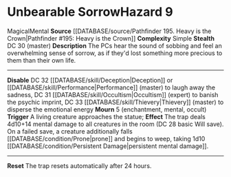 ﻿---
complexity: Simple
id: '410'
level: '9'
name: Unbearable Sorrow
rarity: Common
source: '[[DATABASE/source/Pathfinder 195. Heavy is the Crown|Pathfinder #195: Heavy
  is the Crown]]'
trait:
- '[[DATABASE/trait/Magical|Magical]]'
- '[[DATABASE/trait/Mental|Mental]]'
type: Hazard

---
# Unbearable Sorrow<span class="item-type">Hazard 9</span>

<span class="item-trait">Magical</span><span class="item-trait">Mental</span>
**Source** [[DATABASE/source/Pathfinder 195. Heavy is the Crown|Pathfinder #195: Heavy is the Crown]]
**Complexity** Simple
**Stealth** DC 30 (master)
**Description** The PCs hear the sound of sobbing and feel an overwhelming sense of sorrow, as if they'd lost something more precious to them than their own life.

---
**Disable** DC 32 [[DATABASE/skill/Deception|Deception]] or [[DATABASE/skill/Performance|Performance]] (master) to laugh away the sadness, DC 31 [[DATABASE/skill/Occultism|Occultism]] (expert) to banish the psychic imprint, DC 33 [[DATABASE/skill/Thievery|Thievery]] (master) to disperse the emotional energy
**Mourn** <span class="action-icon">5</span> (enchantment, mental, occult) **Trigger** A living creature approaches the statue; **Effect** The trap deals 4d10+14 mental damage to all creatures in the room (DC 28 basic Will save). On a failed save, a creature additionally falls [[DATABASE/condition/Prone|prone]] and begins to weep, taking 1d10 [[DATABASE/condition/Persistent Damage|persistent mental damage]].

---
**Reset** The trap resets automatically after 24 hours.